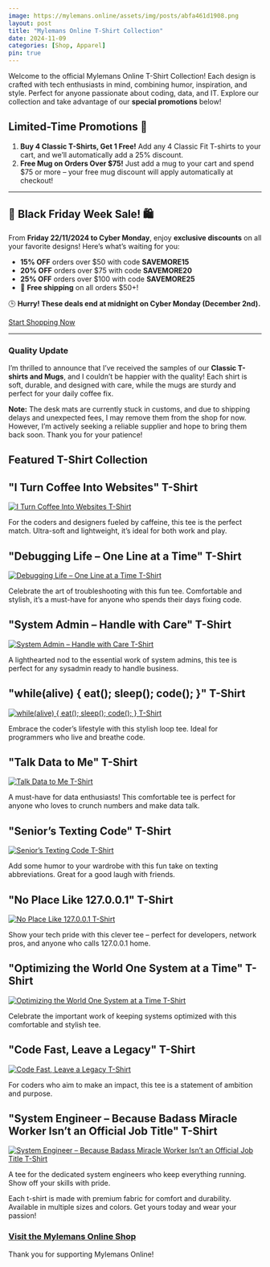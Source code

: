 ```yaml
---
image: https://mylemans.online/assets/img/posts/abfa461d1908.png
layout: post
title: "Mylemans Online T-Shirt Collection"
date: 2024-11-09
categories: [Shop, Apparel]
pin: true
---
```


Welcome to the official Mylemans Online T-Shirt Collection! Each design is crafted with tech enthusiasts in mind, combining humor, inspiration, and style. Perfect for anyone passionate about coding, data, and IT. Explore our collection and take advantage of our **special promotions** below!


## Limited-Time Promotions 🎉
1. **Buy 4 Classic T-Shirts, Get 1 Free!** Add any 4 Classic Fit T-shirts to your cart, and we’ll automatically add a 25% discount.
2. **Free Mug on Orders Over $75!** Just add a mug to your cart and spend $75 or more – your free mug discount will apply automatically at checkout!


---

## 🎉 Black Friday Week Sale! 🛍️

From **Friday 22/11/2024 to Cyber Monday**, enjoy **exclusive discounts** on all your favorite designs! Here’s what’s waiting for you:

- **15% OFF** orders over $50 with code **SAVEMORE15**  
- **20% OFF** orders over $75 with code **SAVEMORE20**  
- **25% OFF** orders over $100 with code **SAVEMORE25**  
- 🎁 **Free shipping** on all orders $50+!  

🕒 **Hurry! These deals end at midnight on Cyber Monday (December 2nd).**

[Start Shopping Now](https://shop.mylemans.online)

---


### Quality Update
I’m thrilled to announce that I’ve received the samples of our **Classic T-shirts and Mugs**, and I couldn’t be happier with the quality! Each shirt is soft, durable, and designed with care, while the mugs are sturdy and perfect for your daily coffee fix.

**Note:** The desk mats are currently stuck in customs, and due to shipping delays and unexpected fees, I may remove them from the shop for now. However, I’m actively seeking a reliable supplier and hope to bring them back soon. Thank you for your patience!


## Featured T-Shirt Collection

## "I Turn Coffee Into Websites" T-Shirt
[![I Turn Coffee Into Websites T-Shirt](https://mylemans.online/assets/img/posts/06_InformationTechnology_ITurnCoffeeIntoWebsite_Shirt.jpg)](https://shop.mylemans.online/products/34-i-turn-coffee-into-websites-34-t-shirt-classic-fit?source=dashboard)

For the coders and designers fueled by caffeine, this tee is the perfect match. Ultra-soft and lightweight, it’s ideal for both work and play.


## "Debugging Life – One Line at a Time" T-Shirt
[![Debugging Life – One Line at a Time T-Shirt](https://mylemans.online/assets/img/posts/07_Coding_DebuggingLife_Shirt.jpg)](https://shop.mylemans.online/products/34-debugging-life-one-line-at-a-time-34-t-shirt-classic-fit?source=dashboard)

Celebrate the art of troubleshooting with this fun tee. Comfortable and stylish, it’s a must-have for anyone who spends their days fixing code.


## "System Admin – Handle with Care" T-Shirt
[![System Admin – Handle with Care T-Shirt](https://mylemans.online/assets/img/posts/08_Programmer_Packing_Shirt.jpg)](https://shop.mylemans.online/products/34-system-admin-handle-with-care-34-t-shirt-classic-fit?source=dashboard)

A lighthearted nod to the essential work of system admins, this tee is perfect for any sysadmin ready to handle business.


## "while(alive) { eat(); sleep(); code(); }" T-Shirt
[![while(alive) { eat(); sleep(); code(); } T-Shirt](https://mylemans.online/assets/img/posts/09_technology_while_tshirt.jpg)](https://shop.mylemans.online/products/34-while-alive-eat-sleep-code-34-t-shirt-classic-fit?source=dashboard)

Embrace the coder’s lifestyle with this stylish loop tee. Ideal for programmers who live and breathe code.


## "Talk Data to Me" T-Shirt
[![Talk Data to Me T-Shirt](https://mylemans.online/assets/img/posts/10_InformationTechnology_TalkDataToMe_Shirt.jpg)](https://shop.mylemans.online/products/34-talk-data-to-me-34-t-shirt-classic-fit?source=dashboard)

A must-have for data enthusiasts! This comfortable tee is perfect for anyone who loves to crunch numbers and make data talk.


## "Senior’s Texting Code" T-Shirt
[![Senior’s Texting Code T-Shirt](https://mylemans.online/assets/img/posts/01_SeniorsTexting_Code_Shirt.jpg)](https://shop.mylemans.online/products/34-seniors-texting-code-34-t-shirt-classic-fit?source=dashboard)

Add some humor to your wardrobe with this fun take on texting abbreviations. Great for a good laugh with friends.


## "No Place Like 127.0.0.1" T-Shirt
[![No Place Like 127.0.0.1 T-Shirt](https://mylemans.online/assets/img/posts/02_Coding_ThereIsNoPlace_Shirt.jpg)](https://shop.mylemans.online/products/34-no-place-like-127-0-0-1-34-t-shirt-classic-fit?source=dashboard)

Show your tech pride with this clever tee – perfect for developers, network pros, and anyone who calls 127.0.0.1 home.


## "Optimizing the World One System at a Time" T-Shirt
[![Optimizing the World One System at a Time T-Shirt](https://mylemans.online/assets/img/posts/03_Information_technology_System_Engineer_Shirt.jpg)](https://shop.mylemans.online/products/34-optimizing-the-world-one-system-at-a-time-34-t-shirt-classic-fit?source=dashboard)

Celebrate the important work of keeping systems optimized with this comfortable and stylish tee.


## "Code Fast, Leave a Legacy" T-Shirt
[![Code Fast, Leave a Legacy T-Shirt](https://mylemans.online/assets/img/posts/04_Coding_CodeFast_Shirt.jpg)](https://shop.mylemans.online/products/34-code-fast-leave-a-legacy-34-t-shirt-classic-fit?source=dashboard)

For coders who aim to make an impact, this tee is a statement of ambition and purpose.


## "System Engineer – Because Badass Miracle Worker Isn’t an Official Job Title" T-Shirt
[![System Engineer – Because Badass Miracle Worker Isn’t an Official Job Title T-Shirt](https://mylemans.online/assets/img/posts/05_InformationTechnology_System_Engineer_rBecause_Shirt.jpg)](https://shop.mylemans.online/products/34-badass-miracle-worker-34-t-shirt-classic-fit?source=dashboard)

A tee for the dedicated system engineers who keep everything running. Show off your skills with pride.


Each t-shirt is made with premium fabric for comfort and durability. Available in multiple sizes and colors. Get yours today and wear your passion!


### [Visit the Mylemans Online Shop](https://shop.mylemans.online)

Thank you for supporting Mylemans Online!
